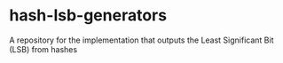 # hash-lsb-generators
A repository for the implementation that outputs the Least Significant Bit (LSB) from hashes
